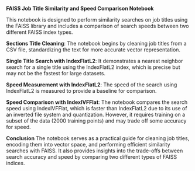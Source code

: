 **FAISS Job Title Similarity and Speed Comparison Notebook**

This notebook is designed to perform similarity searches on job titles using the FAISS library and includes a comparison of search speeds between two different FAISS index types.

**Sections**
**Title Cleaning**: The notebook begins by cleaning job titles from a CSV file, standardizing the text for more accurate vector representation.

**Single Title Search with IndexFlatL2**: It demonstrates a nearest neighbor search for a single title using the IndexFlatL2 index, which is precise but may not be the fastest for large datasets.

**Speed Measurement with IndexFlatL2**: The speed of the search using IndexFlatL2 is measured to provide a baseline for comparison.

**Speed Comparison with IndexIVFFlat**: The notebook compares the search speed using IndexIVFFlat, which is faster than IndexFlatL2 due to its use of an inverted file system and quantization. However, it requires training on a subset of the data (2000 training points) and may trade off some accuracy for speed.

**Conclusion**
The notebook serves as a practical guide for cleaning job titles, encoding them into vector space, and performing efficient similarity searches with FAISS. It also provides insights into the trade-offs between search accuracy and speed by comparing two different types of FAISS indices.
